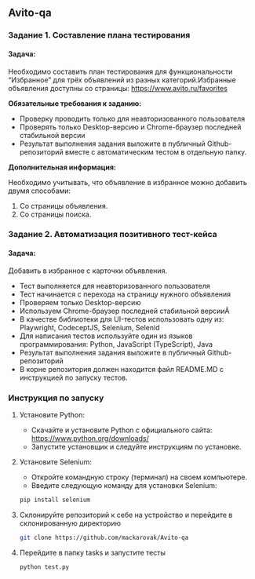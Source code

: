 ## Avito-qa

### Задание 1. Составление плана тестирования

#### Задача:
Необходимо составить план тестирования для функциональности “Избранное” для трёх объявлений из разных категорий.Избранные объявления доступны со страницы: https://www.avito.ru/favorites

**Обязательные требования к заданию:**

- Проверку проводить только для неавторизованного пользователя
- Проверять только Desktop-версию и Chrome-браузер последней стабильной версии
- Результат выполнения задания выложите в публичный Github-
репозиторий вместе с автоматическим тестом в отдельную папку.

**Дополнительная информация:**

Необходимо учитывать, что объявление в избранное можно добавить двумя способами:
1. Со страницы объявления.
2. Со страницы поиска.

### Задание 2. Автоматизация позитивного тест-кейса

#### Задача:

Добавить в избранное с карточки объявления.

- Тест выполняется для неавторизованного пользователя
- Тест начинается с перехода на страницу нужного объявления
- Проверяем только Desktop-версию
- Используем Chrome-браузер последней стабильной версииÃ
- В качестве библиотеки для UI-тестов использовать одну из:
Playwright, CodeceptJS, Selenium, Selenid
- Для написания тестов используйте один из языков
программирования: Python, JavaScript (TypeScript), Java
- Результат выполнения задания выложите в публичный
Github-репозиторий
- В корне репозитория должен находится файл README.MD
с инструкцией по запуску тестов.

### Инструкция по запуску

1. Установите Python: 
   - Скачайте и установите Python с официального сайта: https://www.python.org/downloads/
   - Запустите установщик и следуйте инструкциям по установке.

2. Установите Selenium:
   - Откройте командную строку (терминал) на своем компьютере.
   - Введите следующую команду для установки Selenium:
    ```sh
    pip install selenium
    ```

3. Склонируйте репозиторий к себе на устройство и перейдите в склонированную директорию
    ```sh
    git clone https://github.com/mackarovak/Avito-qa
    ```
4. Перейдите в папку tasks и запустите тесты
    ```sh
    python test.py
    ```